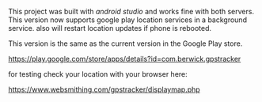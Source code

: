This project was built with *android studio* and works fine with both servers. This version now supports google play location services in a background service. also will restart location updates if phone is rebooted.

This version is the same as the current version in the Google Play store.

https://play.google.com/store/apps/details?id=com.berwick.gpstracker

for testing check your location with your browser here: 
 
https://www.websmithing.com/gpstracker/displaymap.php

